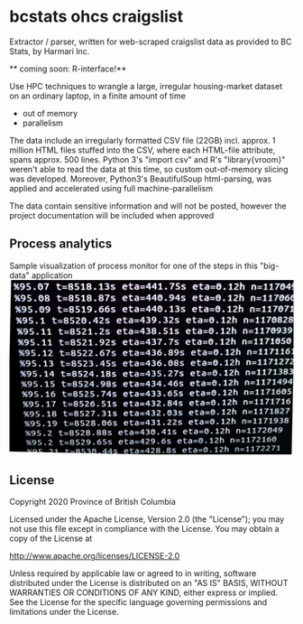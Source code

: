 # bcstats ohcs craigslist
Extractor / parser, written for web-scraped craigslist data as provided to BC Stats, by Harmari Inc.

** coming soon: R-interface!**

Use HPC techniques to wrangle a large, irregular housing-market dataset on an ordinary laptop, in a finite amount of time

* out of memory
* parallelism

The data include an irregularly formatted CSV file (22GB) incl. approx. 1 million HTML files stuffed into the CSV, where each HTML-file attribute, spans approx. 500 lines. Python 3's "import csv" and R's "library{vroom}" weren't able to read the data at this time, so custom out-of-memory slicing was developed. Moreover, Python3's BeautifulSoup html-parsing, was applied and accelerated using full machine-parallelism

The data contain sensitive information and will not be posted, however the project documentation will be included when approved

## Process analytics
Sample visualization of process monitor for one of the steps in this "big-data" application
![Process analytics](img/process_analytics.jpg)

## License

Copyright 2020 Province of British Columbia

Licensed under the Apache License, Version 2.0 (the "License");
you may not use this file except in compliance with the License.
You may obtain a copy of the License at

   http://www.apache.org/licenses/LICENSE-2.0

Unless required by applicable law or agreed to in writing, software
distributed under the License is distributed on an "AS IS" BASIS,
WITHOUT WARRANTIES OR CONDITIONS OF ANY KIND, either express or implied.
See the License for the specific language governing permissions and limitations under the License.
